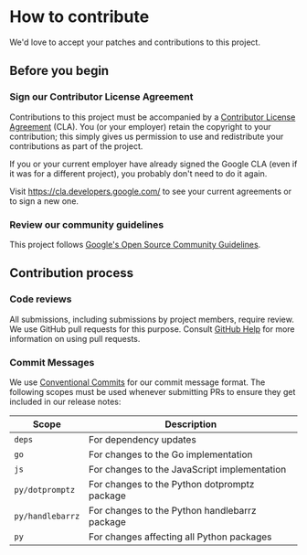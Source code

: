# How to contribute

We'd love to accept your patches and contributions to this project.

## Before you begin

### Sign our Contributor License Agreement

Contributions to this project must be accompanied by a
[Contributor License Agreement](https://cla.developers.google.com/about) (CLA).
You (or your employer) retain the copyright to your contribution; this simply
gives us permission to use and redistribute your contributions as part of the
project.

If you or your current employer have already signed the Google CLA (even if it
was for a different project), you probably don't need to do it again.

Visit <https://cla.developers.google.com/> to see your current agreements or to
sign a new one.

### Review our community guidelines

This project follows
[Google's Open Source Community Guidelines](https://opensource.google/conduct/).

## Contribution process

### Code reviews

All submissions, including submissions by project members, require review. We
use GitHub pull requests for this purpose. Consult
[GitHub Help](https://help.github.com/articles/about-pull-requests/) for more
information on using pull requests.

### Commit Messages

We use [Conventional Commits](https://conventionalcommits.org) for our
commit message format. The following scopes must be used whenever submitting
PRs to ensure they get included in our release notes:

| Scope           | Description                                  |
|-----------------|----------------------------------------------|
| `deps`          | For dependency updates                       |
| `go`            | For changes to the Go implementation         |
| `js`            | For changes to the JavaScript implementation |
| `py/dotpromptz` | For changes to the Python dotpromptz package |
| `py/handlebarrz`| For changes to the Python handlebarrz package|
| `py`            | For changes affecting all Python packages    |
